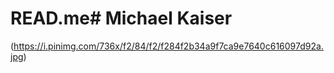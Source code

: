# READ.me# Michael Kaiser

(https://i.pinimg.com/736x/f2/84/f2/f284f2b34a9f7ca9e7640c616097d92a.jpg)
